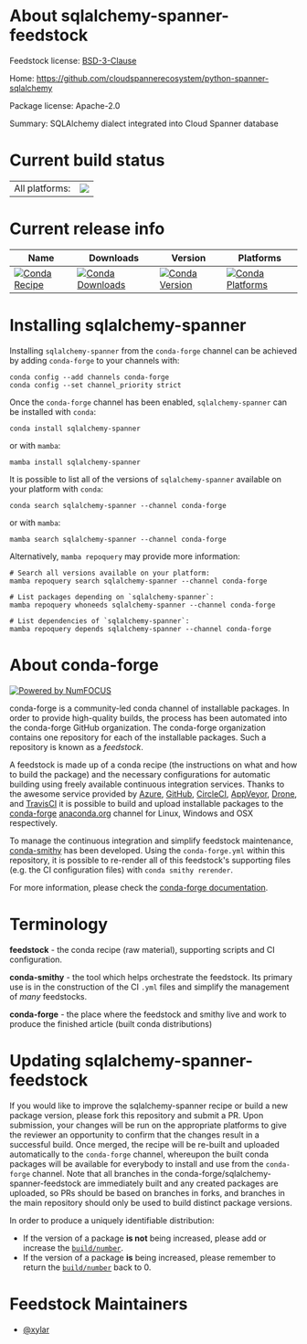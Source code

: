 About sqlalchemy-spanner-feedstock
==================================

Feedstock license: [BSD-3-Clause](https://github.com/conda-forge/sqlalchemy-spanner-feedstock/blob/main/LICENSE.txt)

Home: https://github.com/cloudspannerecosystem/python-spanner-sqlalchemy

Package license: Apache-2.0

Summary: SQLAlchemy dialect integrated into Cloud Spanner database

Current build status
====================


<table><tr><td>All platforms:</td>
    <td>
      <a href="https://dev.azure.com/conda-forge/feedstock-builds/_build/latest?definitionId=13683&branchName=main">
        <img src="https://dev.azure.com/conda-forge/feedstock-builds/_apis/build/status/sqlalchemy-spanner-feedstock?branchName=main">
      </a>
    </td>
  </tr>
</table>

Current release info
====================

| Name | Downloads | Version | Platforms |
| --- | --- | --- | --- |
| [![Conda Recipe](https://img.shields.io/badge/recipe-sqlalchemy--spanner-green.svg)](https://anaconda.org/conda-forge/sqlalchemy-spanner) | [![Conda Downloads](https://img.shields.io/conda/dn/conda-forge/sqlalchemy-spanner.svg)](https://anaconda.org/conda-forge/sqlalchemy-spanner) | [![Conda Version](https://img.shields.io/conda/vn/conda-forge/sqlalchemy-spanner.svg)](https://anaconda.org/conda-forge/sqlalchemy-spanner) | [![Conda Platforms](https://img.shields.io/conda/pn/conda-forge/sqlalchemy-spanner.svg)](https://anaconda.org/conda-forge/sqlalchemy-spanner) |

Installing sqlalchemy-spanner
=============================

Installing `sqlalchemy-spanner` from the `conda-forge` channel can be achieved by adding `conda-forge` to your channels with:

```
conda config --add channels conda-forge
conda config --set channel_priority strict
```

Once the `conda-forge` channel has been enabled, `sqlalchemy-spanner` can be installed with `conda`:

```
conda install sqlalchemy-spanner
```

or with `mamba`:

```
mamba install sqlalchemy-spanner
```

It is possible to list all of the versions of `sqlalchemy-spanner` available on your platform with `conda`:

```
conda search sqlalchemy-spanner --channel conda-forge
```

or with `mamba`:

```
mamba search sqlalchemy-spanner --channel conda-forge
```

Alternatively, `mamba repoquery` may provide more information:

```
# Search all versions available on your platform:
mamba repoquery search sqlalchemy-spanner --channel conda-forge

# List packages depending on `sqlalchemy-spanner`:
mamba repoquery whoneeds sqlalchemy-spanner --channel conda-forge

# List dependencies of `sqlalchemy-spanner`:
mamba repoquery depends sqlalchemy-spanner --channel conda-forge
```


About conda-forge
=================

[![Powered by
NumFOCUS](https://img.shields.io/badge/powered%20by-NumFOCUS-orange.svg?style=flat&colorA=E1523D&colorB=007D8A)](https://numfocus.org)

conda-forge is a community-led conda channel of installable packages.
In order to provide high-quality builds, the process has been automated into the
conda-forge GitHub organization. The conda-forge organization contains one repository
for each of the installable packages. Such a repository is known as a *feedstock*.

A feedstock is made up of a conda recipe (the instructions on what and how to build
the package) and the necessary configurations for automatic building using freely
available continuous integration services. Thanks to the awesome service provided by
[Azure](https://azure.microsoft.com/en-us/services/devops/), [GitHub](https://github.com/),
[CircleCI](https://circleci.com/), [AppVeyor](https://www.appveyor.com/),
[Drone](https://cloud.drone.io/welcome), and [TravisCI](https://travis-ci.com/)
it is possible to build and upload installable packages to the
[conda-forge](https://anaconda.org/conda-forge) [anaconda.org](https://anaconda.org/)
channel for Linux, Windows and OSX respectively.

To manage the continuous integration and simplify feedstock maintenance,
[conda-smithy](https://github.com/conda-forge/conda-smithy) has been developed.
Using the ``conda-forge.yml`` within this repository, it is possible to re-render all of
this feedstock's supporting files (e.g. the CI configuration files) with ``conda smithy rerender``.

For more information, please check the [conda-forge documentation](https://conda-forge.org/docs/).

Terminology
===========

**feedstock** - the conda recipe (raw material), supporting scripts and CI configuration.

**conda-smithy** - the tool which helps orchestrate the feedstock.
                   Its primary use is in the construction of the CI ``.yml`` files
                   and simplify the management of *many* feedstocks.

**conda-forge** - the place where the feedstock and smithy live and work to
                  produce the finished article (built conda distributions)


Updating sqlalchemy-spanner-feedstock
=====================================

If you would like to improve the sqlalchemy-spanner recipe or build a new
package version, please fork this repository and submit a PR. Upon submission,
your changes will be run on the appropriate platforms to give the reviewer an
opportunity to confirm that the changes result in a successful build. Once
merged, the recipe will be re-built and uploaded automatically to the
`conda-forge` channel, whereupon the built conda packages will be available for
everybody to install and use from the `conda-forge` channel.
Note that all branches in the conda-forge/sqlalchemy-spanner-feedstock are
immediately built and any created packages are uploaded, so PRs should be based
on branches in forks, and branches in the main repository should only be used to
build distinct package versions.

In order to produce a uniquely identifiable distribution:
 * If the version of a package **is not** being increased, please add or increase
   the [``build/number``](https://docs.conda.io/projects/conda-build/en/latest/resources/define-metadata.html#build-number-and-string).
 * If the version of a package **is** being increased, please remember to return
   the [``build/number``](https://docs.conda.io/projects/conda-build/en/latest/resources/define-metadata.html#build-number-and-string)
   back to 0.

Feedstock Maintainers
=====================

* [@xylar](https://github.com/xylar/)

